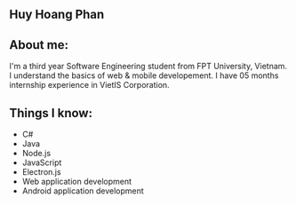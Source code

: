 ## Huy Hoang Phan

## About me:
I'm a third year Software Engineering student from FPT University, Vietnam.
I understand the basics of web & mobile developement.
I have 05 months internship experience in VietIS Corporation.

## Things I know:
- C#
- Java
- Node.js
- JavaScript
- Electron.js
- Web application development
- Android application development